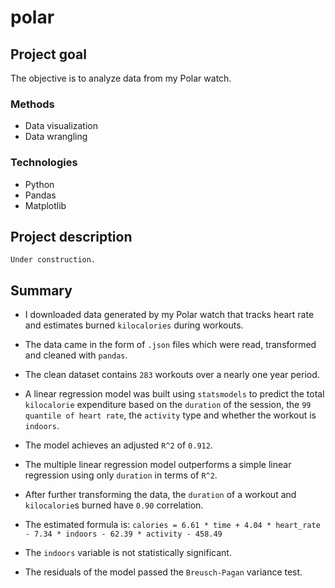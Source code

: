 # polar

## Project goal
The objective is to analyze data from my Polar watch.

### Methods
* Data visualization
* Data wrangling

### Technologies
* Python
* Pandas
* Matplotlib

## Project description
```Under construction.```

## Summary
* I downloaded data generated by my Polar watch that tracks heart rate and estimates burned `kilocalories` during workouts.

* The data came in the form of `.json` files which were read, transformed and cleaned with `pandas`. 

* The clean dataset contains `283` workouts over a nearly one year period. 

* A linear regression model was built using `statsmodels` to predict the total `kilocalorie` expenditure based on the `duration` of the session, the `99 quantile of heart rate`, the `activity` type and whether the workout is `indoors`.

* The model achieves an adjusted `R^2` of `0.912`.

* The multiple linear regression model outperforms a simple linear regression using only `duration` in terms of `R^2`.

* After further transforming the data, the `duration` of a workout and `kilocalorie`s burned have `0.90` correlation. 

* The estimated formula is: `calories = 6.61 * time + 4.04 * heart_rate - 7.34 * indoors - 62.39 * activity - 458.49`

* The `indoors` variable is not statistically significant.

* The residuals of the model passed the `Breusch-Pagan` variance test.